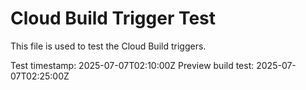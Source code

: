 # Cloud Build Trigger Test

This file is used to test the Cloud Build triggers.

Test timestamp: 2025-07-07T02:10:00Z
Preview build test: 2025-07-07T02:25:00Z